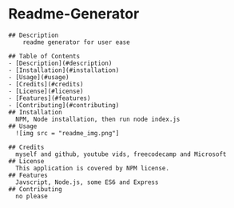 # Readme-Generator
    
    ## Description 
        readme generator for user ease
    
    ## Table of Contents
    - [Description](#description)
    - [Installation](#installation)
    - [Usage](#usage)
    - [Credits](#credits)
    - [License](#license)
    - [Features](#features)
    - [Contributing](#contributing)
    ## Installation
      NPM, Node installation, then run node index.js
    ## Usage
      ![img src = "readme_img.png"]
    
    ## Credits
      myself and github, youtube vids, freecodecamp and Microsoft  
    ## License
      This application is covered by NPM license.
    ## Features
      Javscript, Node.js, some ES6 and Express
    ## Contributing
      no please
  
